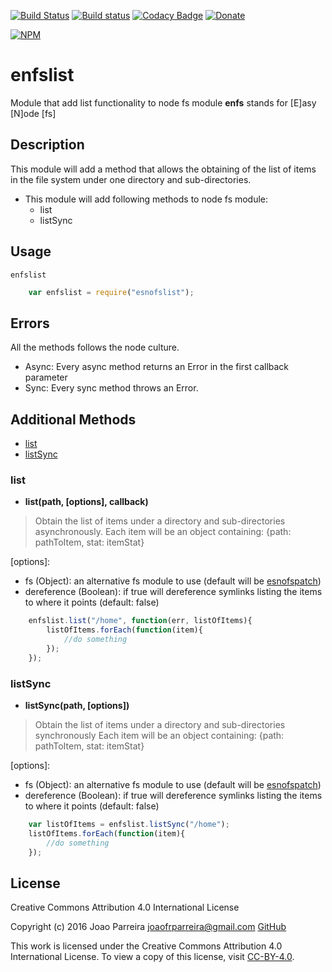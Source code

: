[![Build Status](https://travis-ci.org/n3okill/enfslist.svg)](https://travis-ci.org/n3okill/enfslist)
[![Build status](https://ci.appveyor.com/api/projects/status/13d4v3xra2f565rt?svg=true)](https://ci.appveyor.com/project/n3okill/enfslist)
[![Codacy Badge](https://api.codacy.com/project/badge/grade/02cba6c651d44e9c96068d3d2d57e89a)](https://www.codacy.com/app/n3okill/enfslist)
[![Donate](https://www.paypalobjects.com/en_US/i/btn/btn_donate_SM.gif)](https://www.paypal.com/cgi-bin/webscr?cmd=_s-xclick&hosted_button_id=64PYTCDH5UNZ6)

[![NPM](https://nodei.co/npm/enfslist.png)](https://nodei.co/npm/enfslist/)

enfslist
=========
Module that add list functionality to node fs module
**enfs** stands for [E]asy [N]ode [fs]

Description
-----------
This module will add a method that allows the obtaining of the 
list of items in the file system under one directory and sub-directories.

- This module will add following methods to node fs module:
  * list
  * listSync
  
Usage
-----
`enfslist`

```js
    var enfslist = require("esnofslist");
```

Errors
------
All the methods follows the node culture.
- Async: Every async method returns an Error in the first callback parameter
- Sync: Every sync method throws an Error.


Additional Methods
------------------
- [list](#list)
- [listSync](#listsync)


### list
  - **list(path, [options], callback)**

> Obtain the list of items under a directory and sub-directories asynchronously.
Each item will be an object containing: {path: pathToItem, stat: itemStat}

[options]:
  * fs (Object): an alternative fs module to use (default will be [esnofspatch](https://www.npmjs.com/package/enfspatch))
  * dereference (Boolean): if true will dereference symlinks listing the items to where it points (default: false)


```js
    enfslist.list("/home", function(err, listOfItems){
        listOfItems.forEach(function(item){
            //do something
        });
    });
```


### listSync
  - **listSync(path, [options])**

> Obtain the list of items under a directory and sub-directories synchronously
Each item will be an object containing: {path: pathToItem, stat: itemStat}

[options]:
  * fs (Object): an alternative fs module to use (default will be [esnofspatch](https://www.npmjs.com/package/enfspatch))
  * dereference (Boolean): if true will dereference symlinks listing the items to where it points (default: false)

```js
    var listOfItems = enfslist.listSync("/home");
    listOfItems.forEach(function(item){
        //do something
    });
```


License
-------

Creative Commons Attribution 4.0 International License

Copyright (c) 2016 Joao Parreira <joaofrparreira@gmail.com> [GitHub](https://github.com/n3okill)

This work is licensed under the Creative Commons Attribution 4.0 International License. 
To view a copy of this license, visit [CC-BY-4.0](http://creativecommons.org/licenses/by/4.0/).


